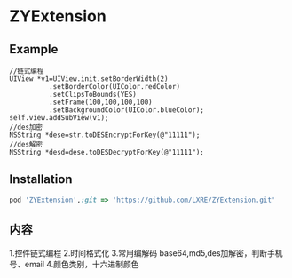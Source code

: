 # ZYExtension


## Example
    //链式编程
    UIView *v1=UIView.init.setBorderWidth(2)
              .setBorderColor(UIColor.redColor)
              .setClipsToBounds(YES)
              .setFrame(100,100,100,100)
              .setBackgroundColor(UIColor.blueColor);
    self.view.addSubView(v1);
    //des加密
    NSString *dese=str.toDESEncryptForKey(@"11111");
    //des解密
    NSString *desd=dese.toDESDecryptForKey(@"11111");

## Installation

```ruby
pod 'ZYExtension',:git => 'https://github.com/LXRE/ZYExtension.git'
```
## 内容
1.控件链式编程
2.时间格式化
3.常用编解码 base64,md5,des加解密，判断手机号、email
4.颜色类别，十六进制颜色
